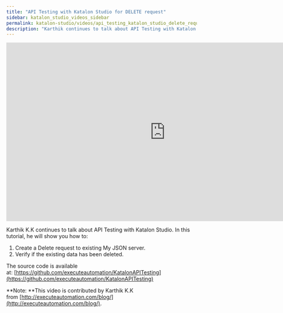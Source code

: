 ```yaml
---
title: "API Testing with Katalon Studio for DELETE request"
sidebar: katalon_studio_videos_sidebar
permalink: katalon-studio/videos/api_testing_katalon_studio_delete_request.html
description: "Karthik continues to talk about API Testing with Katalon Studio, includes how to create a Delete request and verify if the existing data has been deleted."
---
```

<iframe width="840" height="473" src="https://www.youtube.com/embed/Ed8Tgu6SUZA?feature=oembed" frameborder="0" allow="autoplay; encrypted-media" allowfullscreen="">&nbsp;</iframe>

Karthik K.K continues to talk about API Testing with Katalon Studio. In this tutorial, he will show you how to:

1.  Create a Delete request to existing My JSON server.
2.  Verify if the existing data has been deleted.

The source code is available at: [https://github.com/executeautomation/KatalonAPITesting](https://github.com/executeautomation/KatalonAPITesting)

**Note: **This video is contributed by Karthik K.K from [http://executeautomation.com/blog/](http://executeautomation.com/blog/).